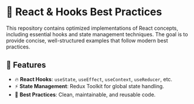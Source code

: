 # 🚀 React & Hooks Best Practices  

This repository contains optimized implementations of React concepts, including essential hooks and state management techniques. The goal is to provide concise, well-structured examples that follow modern best practices.  

## 📌 Features  
- 🔥 **React Hooks**: `useState`, `useEffect`, `useContext`, `useReducer`, etc.  
- ⚡ **State Management**: Redux Toolkit for global state handling.  
- 🎯 **Best Practices**: Clean, maintainable, and reusable code.  
